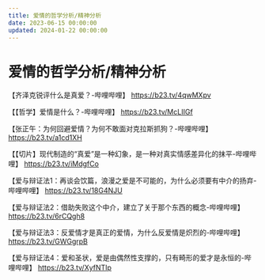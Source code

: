 ```yaml
---
title: 爱情的哲学分析/精神分析
date: 2023-06-15 00:00:00
updated: 2024-01-22 00:00:00
---
```


# 爱情的哲学分析/精神分析

【齐泽克锐评什么是真爱？-哔哩哔哩】 https://b23.tv/4qwMXpv

【【哲学】爱情是什么？-哔哩哔哩】 https://b23.tv/McLIIGf

【张正午：为何回避爱情？为何不敢面对克拉斯抓狗？-哔哩哔哩】 https://b23.tv/a1cd1XH

【【切片】现代制造的“真爱”是一种幻象，是一种对真实情感差异化的抹平-哔哩哔哩】 https://b23.tv/iMdgfCo

【爱与辩证法1：再谈会饮篇，浪漫之爱是不可能的，为什么必须要有中介的扬弃-哔哩哔哩】 https://b23.tv/18G4NJU

【爱与辩证法2：借助失败这个中介，建立了关于那个东西的概念-哔哩哔哩】 https://b23.tv/6rCQgh8

【爱与辩证法3：反爱情才是真正的爱情，为什么反爱情是炽烈的-哔哩哔哩】 https://b23.tv/GWGgrpB

【爱与辩证法4：爱和圣状，爱是由偶然性支撑的，只有畸形的爱才是永恒的-哔哩哔哩】 https://b23.tv/XyfNTIp
